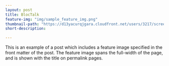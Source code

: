 ```yaml
---
layout: post
title: BlocTalk
feature-img: "img/sample_feature_img.png"
thumbnail-path: "https://d13yacurqjgara.cloudfront.net/users/3217/screenshots/2030974/bloctalk_1x.png"
short-description: 

---
```

This is an example of a post which includes a feature image specified in the front matter of the post. The feature image spans the full-width of the page, and is shown with the title on permalink pages.
